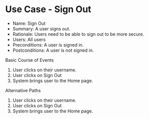 # Use Case - Sign Out

 - Name: Sign Out
 - Summary: A user signs out.
 - Rationale: Users need to be able to sign out to be more secure.
 - Users: All users
 - Preconditions: A user is signed in.
 - Postconditions: A user is not signed in.

Basic Course of Events

1. User clicks on their username.
1. User clicks on Sign Out
1. System brings user to the Home page.

Alternative Paths

1. User clicks on their username.
1. User clicks on Sign Out
1. System brings user to the Home page.
